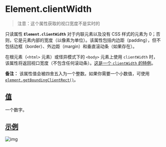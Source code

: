 # Element.clientWidth

>   注意：这个属性获取的视口宽度不是实时的

只读属性 **`Element.clientWidth`** 对于内联元素以及没有 CSS 样式的元素为 0；否则，它是元素内部的宽度（以像素为单位）。该属性包括内边距（padding），但不包括边框（border）、外边距（margin）和垂直滚动条（如果存在）。

在根元素（`<html>` 元素）或怪异模式下的 `<body>` 元素上使用 `clientWidth` 时，该属性将返回视口宽度（不包含任何滚动条）。[这是一个 `clientWidth` 的特例](https://www.w3.org/TR/2016/WD-cssom-view-1-20160317/#dom-element-clientwidth)。

**备注：** 该属性值会被四舍五入为一个整数。如果你需要一个小数值，可使用 [`element.getBoundingClientRect()`](https://developer.mozilla.org/zh-CN/docs/Web/API/Element/getBoundingClientRect)。

## [值](https://developer.mozilla.org/zh-CN/docs/Web/API/Element/clientWidth#值)

一个数字。

## [示例](https://developer.mozilla.org/zh-CN/docs/Web/API/Element/clientWidth#示例)

![img](https://images-1305186932.cos.ap-beijing.myqcloud.com/images/202306141136177.png)
